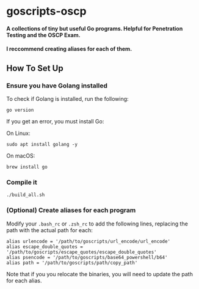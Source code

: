 # goscripts-oscp
#### A collections of tiny but useful Go programs. Helpful for Penetration Testing and the OSCP Exam.

#### I reccommend creating aliases for each of them.

## How To Set Up

### Ensure you have Golang installed

To check if Golang is installed, run the following:
```
go version
```

If you get an error, you must install Go:

On Linux:
```
sudo apt install golang -y
```

On macOS:
```
brew install go
```

### Compile it
```
./build_all.sh
```

### (Optional) Create aliases for each program

Modify your `.bash_rc` or `.zsh_rc` to add the following lines, replacing the path with the actual path for each:
```
alias urlencode = '/path/to/goscripts/url_encode/url_encode'
alias escape_double_quotes = '/path/to/goscripts/escape_quotes/escape_double_quotes'
alias psencode = '/path/to/goscripts/base64_powershell/b64'
alias path = '/path/to/goscripts/path/copy_path'
```
Note that if you you relocate the binaries, you will need to update the path for each alias.
